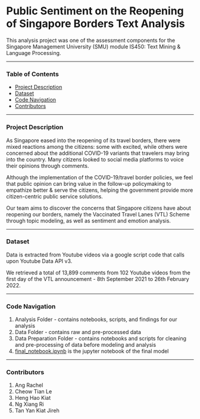 # Public Sentiment on the Reopening of Singapore Borders Text Analysis
This analysis project was one of the assessment components for the Singapore Management University (SMU) module IS450: Text Mining & Language Processing.
___
### Table of Contents
* [Project Description](#project-description)
* [Dataset](#dataset)
* [Code Navigation](#code-navigation)
* [Contributors](#contributors)
___
### Project Description
As Singapore eased into the reopening of its travel borders, there were mixed reactions among the citizens: some with excited, while others were concerned about the additional COVID-19 variants that travelers may bring into the country. Many citizens looked to social media platforms to voice their opinions through comments.

Although the implementation of the COVID-19/travel border policies, we feel that public opinion can bring value in the follow-up policymaking to empathize better & serve the citizens, helping the government provide more citizen-centric public service solutions.

Our team aims to discover the concerns that Singapore citizens have about reopening our borders, namely the Vaccinated Travel Lanes (VTL) Scheme through topic modeling, as well as sentiment and emotion analysis.
___
### Dataset
Data is extracted from Youtube videos via a google script code that calls upon Youtube Data API v3.

We retrieved a total of 13,899 comments from 102 Youtube videos from the first day of the VTL announcement - 8th September 2021 to 26th February 2022.
___
### Code Navigation
1. Analysis Folder - contains notebooks, scripts, and findings for our analysis
2. Data Folder - contains raw and pre-processed data
3. Data Preparation Folder - contains notebooks and scripts for cleaning and pre-processing of data before modeling and analysis
4. [final_notebook.ipynb](https://github.com/ctianle7/Reopening-Singapore-Borders-Analysis/blob/main/final_notebook.ipynb) is the jupyter notebook of the final model
___
### Contributors
1. Ang Rachel
2. Cheow Tian Le
3. Heng Hao Kiat
4. Ng Xiang Ri
5. Tan Yan Kiat Jireh
